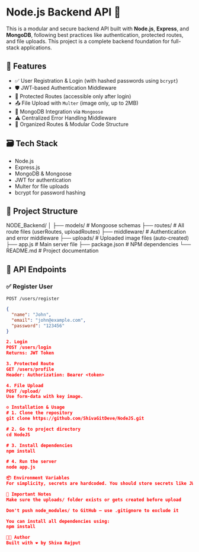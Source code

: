 # Node.js Backend API 🔧

This is a modular and secure backend API built with **Node.js**, **Express**, and **MongoDB**, following best practices like authentication, protected routes, and file uploads. This project is a complete backend foundation for full-stack applications.

## 🚀 Features

- ✅ User Registration & Login (with hashed passwords using `bcrypt`)
- 🛡️ JWT-based Authentication Middleware
- 🔐 Protected Routes (accessible only after login)
- 📤 File Upload with `Multer` (image only, up to 2MB)
- 🧱 MongoDB Integration via `Mongoose`
- ⚠️ Centralized Error Handling Middleware
- 📁 Organized Routes & Modular Code Structure

## 🗃️ Tech Stack

- Node.js
- Express.js
- MongoDB & Mongoose
- JWT for authentication
- Multer for file uploads
- bcrypt for password hashing

## 📂 Project Structure

NODE_Backend/
│
├── models/ # Mongoose schemas
├── routes/ # All route files (userRoutes, uploadRoutes)
├── middleware/ # Authentication and error middleware
├── uploads/ # Uploaded image files (auto-created)
├── app.js # Main server file
├── package.json # NPM dependencies
└── README.md # Project documentation


## 🧪 API Endpoints

### ✅ Register User
`POST /users/register`
```json
{
  "name": "John",
  "email": "john@example.com",
  "password": "123456"
}

2. Login
POST /users/login
Returns: JWT Token

3. Protected Route
GET /users/profile
Header: Authorization: Bearer <token>

4. File Upload
POST /upload/
Use form-data with key image.

⚙️ Installation & Usage
# 1. Clone the repository
git clone https://github.com/ShivaGitDeve/NodeJS.git

# 2. Go to project directory
cd NodeJS

# 3. Install dependencies
npm install

# 4. Run the server
node app.js

📦 Environment Variables
For simplicity, secrets are hardcoded. You should store secrets like JWT keys in environment variables in production using .env files.

📌 Important Notes
Make sure the uploads/ folder exists or gets created before upload

Don't push node_modules/ to GitHub — use .gitignore to exclude it

You can install all dependencies using:
npm install

👨‍💻 Author
Built with ❤️ by Shiva Rajput
